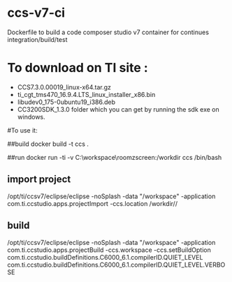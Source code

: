 # ccs-v7-ci
Dockerfile to build a code composer studio v7 container for continues integration/build/test

# To download on TI site :
- CCS7.3.0.00019_linux-x64.tar.gz
- ti_cgt_tms470_16.9.4.LTS_linux_installer_x86.bin
- libudev0_175-0ubuntu19_i386.deb
- CC3200SDK_1.3.0 folder which you can get by running the sdk exe on windows.


#To use it:

##build
docker build -t ccs .

##run
docker run -ti -v C:\\workspace\\roomzscreen:/workdir ccs /bin/bash

## import project
/opt/ti/ccsv7/eclipse/eclipse -noSplash -data "/workspace" -application com.ti.ccstudio.apps.projectImport -ccs.location /workdir/<projectName>/

## build
/opt/ti/ccsv7/eclipse/eclipse -noSplash -data "/workspace" -application com.ti.ccstudio.apps.projectBuild  -ccs.workspace -ccs.setBuildOption com.ti.ccstudio.buildDefinitions.C6000_6.1.compilerID.QUIET_LEVEL com.ti.ccstudio.buildDefinitions.C6000_6.1.compilerID.QUIET_LEVEL.VERBOSE
